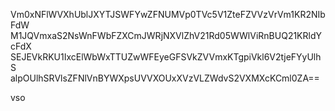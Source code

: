 Vm0xNFlWVXhUblJXYTJSWFYwZFNUMVp0TVc5V1ZteFZVVzVrVm1KR2NIbFdW
M1JQVmxaS2NsWnFWbFZXCmJWRjNXVlZhV21Rd05WWlViRnBUQ21KRldYcFdX
SEJEVkRKU1IxcElWbWxTTUZwWFEyeGFSVkZVVmxKTgpiVkl6V2tjeFYyUlhS
alpOUlhSRVlsZFNlVnBYWXpsUVVXOUxXVzVLZWdvS2VXMXcKCml0ZA==

vso
